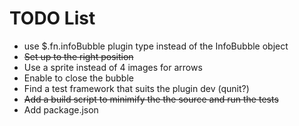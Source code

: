TODO List
=========

* use $.fn.infoBubble plugin type instead of the InfoBubble object
* <del>Set up to the right position</del>
* Use a sprite instead of 4 images for arrows
* Enable to close the bubble
* Find a test framework that suits the plugin dev (qunit?)
* <del>Add a build script to minimify the the source and run the tests</del>
* Add package.json
